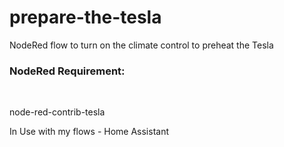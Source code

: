 # prepare-the-tesla
NodeRed flow to turn on the climate control to preheat the Tesla

<h3>NodeRed Requirement:</h3><br>

node-red-contrib-tesla

In Use with my flows - Home Assistant